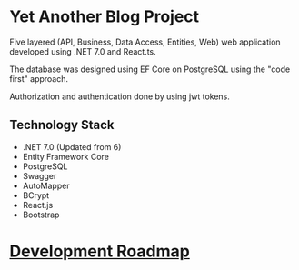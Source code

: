 # Yet Another Blog Project
Five layered (API, Business, Data Access, Entities, Web)
web application developed using .NET 7.0 and React.ts.

The database was designed using EF Core on PostgreSQL
using the "code first" approach.

Authorization and authentication done by using jwt tokens.

## Technology Stack
- .NET 7.0 (Updated from 6)
- Entity Framework Core
- PostgreSQL
- Swagger
- AutoMapper
- BCrypt
- React.js
- Bootstrap

# [Development Roadmap](https://emrecancorapci.notion.site/2ab68479982943d98b7881493277552b?v=7098d35882d94ae4aef5215d901aa53d)
